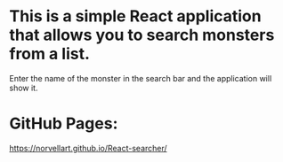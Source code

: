 # This is a simple React application that allows you to search monsters from a list.

Enter the name of the monster in the search bar and the application will show it.

# GitHub Pages: 
https://norvellart.github.io/React-searcher/

